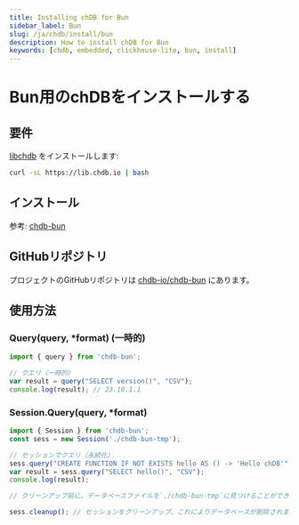 ```yaml
---
title: Installing chDB for Bun
sidebar_label: Bun
slug: /ja/chdb/install/bun
description: How to install chDB for Bun
keywords: [chdb, embedded, clickhouse-lite, bun, install]
---
```


# Bun用のchDBをインストールする

## 要件

[libchdb](https://github.com/chdb-io/chdb) をインストールします:

```bash
curl -sL https://lib.chdb.io | bash
```

## インストール

参考: [chdb-bun](https://github.com/chdb-io/chdb-bun)

## GitHubリポジトリ

プロジェクトのGitHubリポジトリは [chdb-io/chdb-bun](https://github.com/chdb-io/chdb-bun) にあります。

## 使用方法

### Query(query, *format) (一時的)

```javascript
import { query } from 'chdb-bun';

// クエリ（一時的）
var result = query("SELECT version()", "CSV");
console.log(result); // 23.10.1.1
```

### Session.Query(query, *format)

```javascript
import { Session } from 'chdb-bun';
const sess = new Session('./chdb-bun-tmp');

// セッションでクエリ（永続化）
sess.query("CREATE FUNCTION IF NOT EXISTS hello AS () -> 'Hello chDB'", "CSV");
var result = sess.query("SELECT hello()", "CSV");
console.log(result);

// クリーンアップ前に、データベースファイルを`./chdb-bun-tmp`に見つけることができます

sess.cleanup(); // セッションをクリーンアップ、これによりデータベースが削除されます
```


